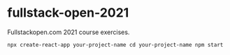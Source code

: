 # fullstack-open-2021

Fullstackopen.com 2021 course exercises.

``
npx create-react-app your-project-name
cd your-project-name
npm start
``
